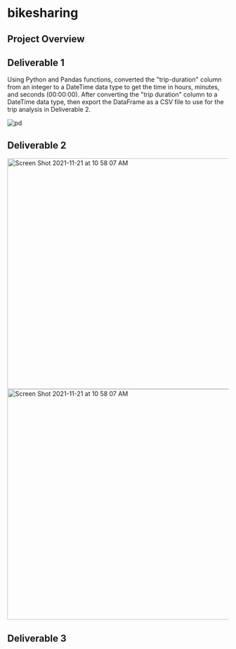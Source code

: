 # bikesharing


## Project Overview 

## Deliverable 1
Using Python and Pandas functions, converted the "trip-duration" column from an integer to a DateTime data type to get the time in hours, minutes, and seconds (00:00:00). After converting the "trip duration" column to a DateTime data type, then export the DataFrame as a CSV file to use for the trip analysis in Deliverable 2.

![pd](https://user-images.githubusercontent.com/58860105/142763085-0f29665d-9121-4ef1-9365-cf6271da9d77.PNG)



## Deliverable 2
<img width="525" alt="Screen Shot 2021-11-21 at 10 58 07 AM" src="https://user-images.githubusercontent.com/58860105/142769326-a9ae9b7a-4799-43b3-bb09-bb85eca829dd.png">

<img width="525" alt="Screen Shot 2021-11-21 at 10 58 07 AM" src="https://user-images.githubusercontent.com/58860105/142769339-2b5525d4-97af-4aba-a015-21c734512f4e.png">


## Deliverable 3
